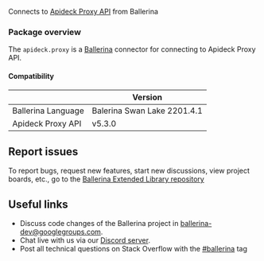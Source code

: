 
Connects to [Apideck Proxy API](https://www.apideck.com/lead-api) from Ballerina

### Package overview

The `apideck.proxy` is a [Ballerina](https://ballerina.io/) connector for connecting to Apideck Proxy API.

#### Compatibility
|                       | Version                  |
|-----------------------|--------------------------|
| Ballerina Language    | Balerina Swan Lake 2201.4.1|
| Apideck Proxy API     | v5.3.0                   |

## Report issues
To report bugs, request new features, start new discussions, view project boards, etc., go to the [Ballerina Extended Library repository](https://github.com/ballerina-platform/ballerina-extended-library)

## Useful links
- Discuss code changes of the Ballerina project in [ballerina-dev@googlegroups.com](mailto:ballerina-dev@googlegroups.com).
- Chat live with us via our [Discord server](https://discord.gg/ballerinalang).
- Post all technical questions on Stack Overflow with the [#ballerina](https://stackoverflow.com/questions/tagged/ballerina) tag
